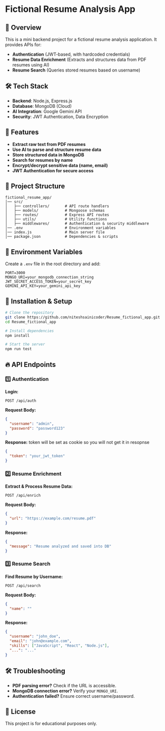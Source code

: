 # Fictional Resume Analysis App

## 🚀 Overview
This is a mini backend project for a fictional resume analysis application. It provides APIs for:
- **Authentication** (JWT-based, with hardcoded credentials)
- **Resume Data Enrichment** (Extracts and structures data from PDF resumes using AI)
- **Resume Search** (Queries stored resumes based on username)

## 🛠️ Tech Stack
- **Backend**: Node.js, Express.js
- **Database**: MongoDB (Cloud)
- **AI Integration**: Google Gemini API
- **Security**: JWT Authentication, Data Encryption

## 📌 Features
- **Extract raw text from PDF resumes**
- **Use AI to parse and structure resume data**
- **Store structured data in MongoDB**
- **Search for resumes by name**
- **Encrypt/decrypt sensitive data (name, email)**
- **JWT Authentication for secure access**

## 📂 Project Structure
```
fictional_resume_app/
│── src/
│   ├── controllers/       # API route handlers
│   ├── models/            # Mongoose schemas
│   ├── routes/            # Express API routes
│   ├── utils/             # Utility functions
│   ├── middlewares/       # Authentication & security middleware
│── .env                   # Environment variables
│── index.js               # Main server file
│── package.json           # Dependencies & scripts
```

## 🔑 Environment Variables
Create a `.env` file in the root directory and add:
```
PORT=3000
MONGO_URI=your_mongodb_connection_string
JWT_SECRET_ACCESS_TOKEN=your_secret_key
GEMINI_API_KEY=your_gemini_api_key
```

## 🚀 Installation & Setup
```sh
# Clone the repository
git clone https://github.com/niteshsainicoder/Resume_fictional_app.git
cd Resume_fictional_app

# Install dependencies
npm install

# Start the server
npm run test
```

## 🔥 API Endpoints

### 1️⃣ **Authentication**
**Login:**
```http
POST /api/auth
```
**Request Body:**
```json
{
  "username": "admin",
  "password": "password123"
}
```
**Response:**
 token will be set as cookie so you will not get it in resopnse
```json
{
  "token": "your_jwt_token"
}
```

### 2️⃣ **Resume Enrichment**
**Extract & Process Resume Data:**
```http
POST /api/enrich
```
**Request Body:**
```json
{
  "url": "https://example.com/resume.pdf"
}
```
**Response:**
```json
{
  "message": "Resume analyzed and saved into DB"
}
```

### 3️⃣ **Resume Search**
**Find Resume by Username:**
```http
POST /api/search
```
**Request Body:**
```json
{
  "name": ""
}
```
**Response:**
```json
{
  "username": "john_doe",
  "email": "john@example.com",
  "skills": ["JavaScript", "React", "Node.js"],
  "...": "..."
}
```


## 🛠️ Troubleshooting
- **PDF parsing error?** Check if the URL is accessible.
- **MongoDB connection error?** Verify your `MONGO_URI`.
- **Authentication failed?** Ensure correct username/password.

## 📜 License
This project is for educational purposes only.


